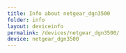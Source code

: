 ```yaml
---
title: Info about netgear_dgn3500
folder: info
layout: deviceinfo
permalink: /devices/netgear_dgn3500/
device: netgear_dgn3500
---
```

